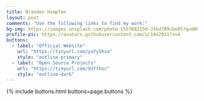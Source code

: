```yaml
---	
title: Brandon Himpfen
layout: post
comments: "Use the following links to find my work:"
bg-img: https://images.unsplash.com/photo-1557682250-33bd709cbe85?q=80&w=2029&auto=format&fit=crop&ixlib=rb-4.0.3&ixid=M3wxMjA3fDB8MHxwaG90by1wYWdlfHx8fGVufDB8fHx8fA%3D%3D
profile-pic: https://avatars.githubusercontent.com/u/1442931?v=4
buttons:
  - label: "Official Website"
    url: "https://tinyurl.com/yufy5hxa"
    style: "outline-primary"
  - label: "Open Source Projects"
    url: "https://tinyurl.com/93fthsc"
    style: "outline-dark"
---	
```


{% include buttons.html buttons=page.buttons %}